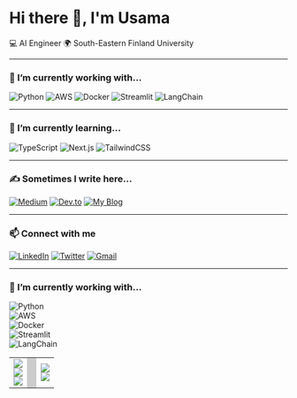 # Hi there 👋, I'm Usama  

💻 AI Engineer
🌍 South-Eastern Finland University  

---

### 🔧 I’m currently working with...
![Python](https://img.shields.io/badge/-Python-3776AB?style=flat&logo=python&logoColor=white)
![AWS](https://img.shields.io/badge/-AWS-232F3E?style=flat&logo=amazonaws)
![Docker](https://img.shields.io/badge/-Docker-2496ED?style=flat&logo=docker&logoColor=white)
![Streamlit](https://img.shields.io/badge/-Streamlit-FF4B4B?style=flat&logo=streamlit&logoColor=white)
![LangChain](https://img.shields.io/badge/-LangChain-1E90FF?style=flat&logo=chainlink)

---

### 🌱 I’m currently learning...
![TypeScript](https://img.shields.io/badge/-TypeScript-3178C6?style=flat&logo=typescript&logoColor=white)
![Next.js](https://img.shields.io/badge/-Next.js-000000?style=flat&logo=next.js)
![TailwindCSS](https://img.shields.io/badge/-TailwindCSS-38B2AC?style=flat&logo=tailwind-css&logoColor=white)

---

### ✍️ Sometimes I write here...
[![Medium](https://img.shields.io/badge/-Medium-000000?style=flat&logo=medium)](https://medium.com)
[![Dev.to](https://img.shields.io/badge/-Dev.to-000000?style=flat&logo=dev.to)](https://dev.to)
[![My Blog](https://img.shields.io/badge/-My%20Blog-34A853?style=flat)](https://yourblog.com)

---

### 📫 Connect with me
[![LinkedIn](https://img.shields.io/badge/-LinkedIn-0A66C2?style=flat&logo=linkedin)](https://linkedin.com/in/yourprofile)
[![Twitter](https://img.shields.io/badge/-Twitter-1DA1F2?style=flat&logo=twitter&logoColor=white)](https://twitter.com/yourhandle)
[![Gmail](https://img.shields.io/badge/-Gmail-EA4335?style=flat&logo=gmail&logoColor=white)](mailto:yourmail@gmail.com)

---
### 🔧 I’m currently working with...

![Python](https://img.shields.io/badge/-Python-3776AB?style=flat&logo=python&logoColor=white)  
![AWS](https://img.shields.io/badge/-AWS-232F3E?style=flat&logo=amazonaws)  
![Docker](https://img.shields.io/badge/-Docker-2496ED?style=flat&logo=docker&logoColor=white)  
![Streamlit](https://img.shields.io/badge/-Streamlit-FF4B4B?style=flat&logo=streamlit&logoColor=white)  
![LangChain](https://img.shields.io/badge/-LangChain-1E90FF?style=flat&logo=chainlink)

<table>
  <tr>
    <td>
      <img src="https://img.shields.io/badge/-Python-3776AB?style=flat&logo=python&logoColor=white"><br>
      <img src="https://img.shields.io/badge/-AWS-232F3E?style=flat&logo=amazonaws"><br>
      <img src="https://img.shields.io/badge/-Docker-2496ED?style=flat&logo=docker&logoColor=white">
    </td>
    <td width="1" style="background-color:#ccc"></td> <!-- divider -->
    <td>
      <img src="https://img.shields.io/badge/-Streamlit-FF4B4B?style=flat&logo=streamlit&logoColor=white"><br>
      <img src="https://img.shields.io/badge/-LangChain-1E90FF?style=flat&logo=chainlink">
    </td>
  </tr>
</table>
